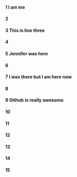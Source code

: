 #### 1 I am me
#### 2
#### 3 This is line three
#### 4
#### 5 Jennifer was here 
#### 6
#### 7 I was there but I am here now
#### 8
#### 9 Github is really awesome
#### 10
#### 11
#### 12
#### 13
#### 14
#### 15